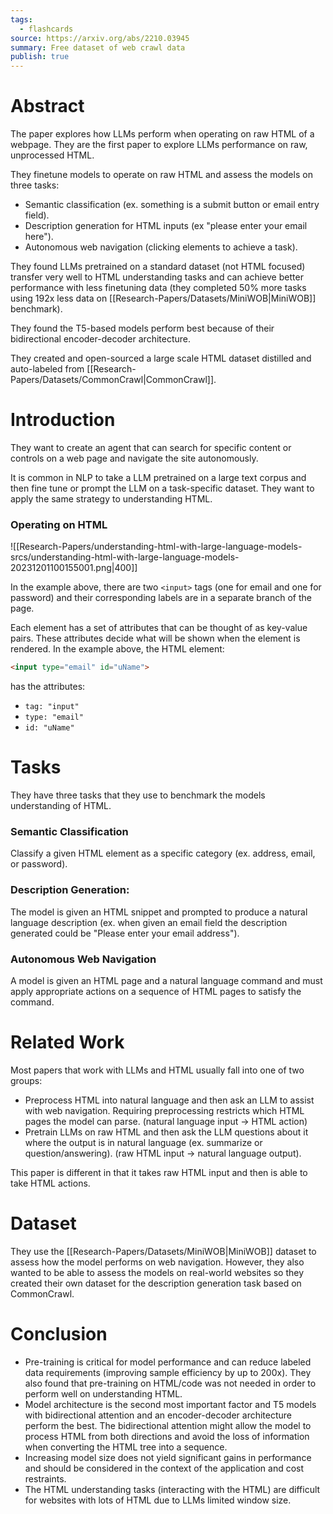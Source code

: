 ```yaml
---
tags:
  - flashcards
source: https://arxiv.org/abs/2210.03945
summary: Free dataset of web crawl data
publish: true
---
```

# Abstract
The paper explores how LLMs perform when operating on raw HTML of a webpage. They are the first paper to explore LLMs performance on raw, unprocessed HTML.

They finetune models to operate on raw HTML and assess the models on three tasks: 
- Semantic classification (ex. something is a submit button or email entry field).
- Description generation for HTML inputs (ex "please enter your email here").
- Autonomous web navigation (clicking elements to achieve a task).

They found LLMs pretrained on a standard dataset (not HTML focused) transfer very well to HTML understanding tasks and can achieve better performance with less finetuning data (they completed 50% more tasks using 192x less data on [[Research-Papers/Datasets/MiniWOB|MiniWOB]] benchmark).

They found the T5-based models perform best because of their bidirectional encoder-decoder architecture.

They created and open-sourced a large scale HTML dataset distilled and auto-labeled from [[Research-Papers/Datasets/CommonCrawl|CommonCrawl]].

# Introduction
They want to create an agent that can search for specific content or controls on a web page and navigate the site autonomously. 

It is common in NLP to take a LLM pretrained on a large text corpus and then fine tune or prompt the LLM on a task-specific dataset. They want to apply the same strategy to understanding HTML.
### Operating on HTML
![[Research-Papers/understanding-html-with-large-language-models-srcs/understanding-html-with-large-language-models-20231201100155001.png|400]]

In the example above, there are two `<input>` tags (one for email and one for password) and their corresponding labels are in a separate branch of the page.

Each element has a set of attributes that can be thought of as key-value pairs. These attributes decide what will be shown when the element is rendered. In the example above, the HTML element:
```HTML
<input type="email" id="uName">
```
has the attributes:
- `tag: "input"`
- `type: "email"`
- `id: "uName"`

# Tasks
They have three tasks that they use to benchmark the models understanding of HTML.
### **Semantic Classification**
Classify a given HTML element as a specific category (ex. address, email, or password).
### **Description Generation**:
The model is given an HTML snippet and prompted to produce a natural language description (ex. when given an email field the description generated could be "Please enter your email address").
### Autonomous Web Navigation
A model is given an HTML page and a natural language command and must apply appropriate actions on a sequence of HTML pages to satisfy the command.

# Related Work
Most papers that work with LLMs and HTML usually fall into one of two groups:
- Preprocess HTML into natural language and then ask an LLM to assist with web navigation. Requiring preprocessing restricts which HTML pages the model can parse. (natural language input -> HTML action)
- Pretrain LLMs on raw HTML and then ask the LLM questions about it where the output is in natural language (ex. summarize or question/answering). (raw HTML input -> natural language output).

This paper is different in that it takes raw HTML input and then is able to take HTML actions.

# Dataset
They use the [[Research-Papers/Datasets/MiniWOB|MiniWOB]] dataset to assess how the model performs on web navigation. However, they also wanted to be able to assess the models on real-world websites so they created their own dataset for the description generation task based on CommonCrawl.

# Conclusion
- Pre-training is critical for model performance and can reduce labeled data requirements (improving sample efficiency by up to 200x). They also found that pre-training on HTML/code was not needed in order to perform well on understanding HTML.
- Model architecture is the second most important factor and T5 models with bidirectional attention and an encoder-decoder architecture perform the best. The bidirectional attention might allow the model to process HTML from both directions and avoid the loss of information when converting the HTML tree into a sequence.
- Increasing model size does not yield significant gains in performance and should be considered in the context of the application and cost restraints.
- The HTML understanding tasks (interacting with the HTML) are difficult for websites with lots of HTML due to LLMs limited window size.